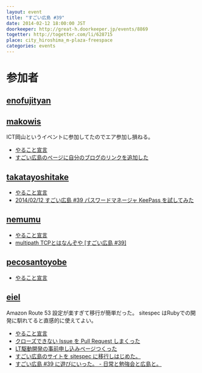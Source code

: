 ```yaml
---
layout: event
title: "すごい広島 #39"
date: 2014-02-12 18:00:00 JST
doorkeeper: http://great-h.doorkeeper.jp/events/8869
togetter: http://togetter.com/li/628715
place: city_hiroshima_m-plaza-freespace
categories: events
---
```


# 参加者


## [enofujityan](http://twitter.com/enofujityan)


## [makowis](https://github.com/makowis)

ICT岡山というイベントに参加してたのでエア参加し損ねる。

* [やること宣言](https://github.com/great-h/great-h.github.io/issues/667)
* [すごい広島のページに自分のブログのリンクを追加した](https://github.com/great-h/great-h.github.io/commit/3778d6d4e0b7feebb99f7b93e969b260488cc6cd)


## [takatayoshitake](http://twitter.com/takatayoshitake)

* [やること宣言](https://github.com/great-h/great-h.github.io/issues/666)
* [2014/02/12 すごい広島 #39 パスワードマネージャ KeePass を試してみた](http://tkt-study.tumblr.com/post/78640182516/20140212-greath-039)


## [nemumu](https://github.com/nemumu)

* [やること宣言](https://github.com/great-h/great-h.github.io/issues/664)
* [multipath TCPとはなんぞや [すごい広島 #39]](http://nemumu.hateblo.jp/entry/2014/02/13/014251)


## [pecosantoyobe](http://twitter.com/pecosantoyobe)

* [やること宣言](https://github.com/great-h/great-h.github.io/issues/661)


## [eiel](http://eiel.info/)

Amazon Route 53 設定が楽すぎて移行が簡単だった。
sitespec はRubyでの開発に馴れてると直感的に使えてよい。

* [やること宣言](https://github.com/great-h/great-h.github.io/issues/654)
* [クローズできない Issue を Pull Request しまくった](https://github.com/eiel?tab=contributions&from=2014-02-12)
* [LT駆動開発の事前申し込みページつくった](http://ltdd.doorkeeper.jp/events/9051)
* [すごい広島のサイトを sitespec に移行しはじめた。](https://github.com/great-h/great-h.github.io/commit/f391fd73fd0cb2421b02ef1440080775f1bf99d9)
* [すごい広島 #39 に遊びにいった。 - 日常と勉強会と広島と。](http://eielh-life.tumblr.com/post/76431045725/39)
